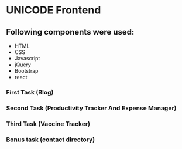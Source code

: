 # UNICODE Frontend

## Following components were used: 

- HTML
- CSS
- Javascript
- jQuery
- Bootstrap
- react

 
### First Task (Blog)

### Second Task (Productivity Tracker And Expense Manager)

### Third Task (Vaccine Tracker)

### Bonus task (contact directory)

